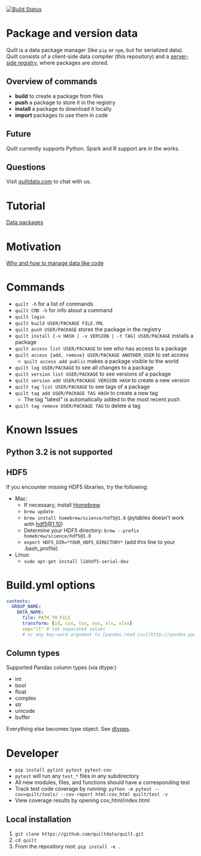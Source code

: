 [![Build Status](https://travis-ci.org/quiltdata/quilt.svg?branch=master)](https://travis-ci.org/quiltdata/quilt)

# Package and version data 
Quilt is a data package manager (like `pip` or `npm`, but for serialized data).
Quilt consists of a client-side data compiler (this repository) and a
[server-side registry](https://quiltdata.com), where packages are stored.

## Overview of commands
* **build** to create a package from files
* **push** a package to store it in the registry
* **install** a package to download it locally
* **import** packages to use them in code

## Future
Quilt currently supports Python. Spark and R support are in the works.

## Questions
Visit [quiltdata.com](https://quiltdata.com/) to chat with us. 

# Tutorial
[Data packages](https://blog.quiltdata.com)

# Motivation
[Why and how to manage data like code](https://blog.quiltdata.com/its-time-to-manage-data-like-source-code-3df04cd312b8)

# Commands 
* `quilt -h` for a list of commands
* `quilt CMD -h` for info about a command
* `quilt login`
* `quilt build USER/PACKAGE FILE.YML`
* `quilt push USER/PACKAGE` stores the package in the registry
* `quilt install [-x HASH | -v VERSION | -t TAG] USER/PACKAGE` installs a package
* `quilt access list USER/PACKAGE` to see who has access to a package
* `quilt access {add, remove} USER/PACKAGE ANOTHER_USER` to set access
  * `quilt access add public` makes a package visible to the world
* `quilt log USER/PACKAGE` to see all changes to a package
* `quilt version list USER/PACKAGE` to see versions of a package
* `quilt version add USER/PACKAGE VERSION HASH` to create a new version
* `quilt tag list USER/PACKAGE` to see tags of a package
* `quilt tag add USER/PACKAGE TAG HASH` to create a new tag
  * The tag "latest" is automatically added to the most recent push
* `quilt tag remove USER/PACKAGE TAG` to delete a tag

# Known Issues
## Python 3.2 is not supported

## HDF5
If you encounter missing HDF5 libraries, try the following:
- Mac:
  - If necessary, install [Homebrew](https://brew.sh/)
  - `brew update`
  - `brew install homebrew/science/hdf5@1.8` (pytables doesn't work with hdf5@1.10)
  - Determine your HDF5 directory: `brew --prefix homebrew/science/hdf5@1.8`
  - `export HDF5_DIR=*YOUR_HDF5_DIRECTORY*` (add this line to your .bash_profile)
- Linux:
  - `sudo apt-get install libhdf5-serial-dev`

# Build.yml options
``` yaml
contents:
  GROUP_NAME:
    DATA_NAME:
      file: PATH_TO_FILE
      transform: {id, csv, tsv, ssv, xls, xlsx}
      sep="\t" # tab separated values
      # or any key-word argument to [pandas.read_csv](http://pandas.pydata.org/pandas-docs/stable/generated/pandas.read_csv.html)
```

## Column types
Supported Pandas column types (via dtype:)
* int
* bool
* float
* complex
* str
* unicode
* buffer

Everything else becomes type object. See [dtypes](https://docs.scipy.org/doc/numpy/reference/arrays.dtypes.html).

# Developer
- `pip install pylint pytest pytest-cov`
- `pytest` will run any `test_*` files in any subdirectory
- All new modules, files, and functions should have a corresponding test 
- Track test code coverage by running: `python -m pytest --cov=quilt/tools/ --cov-report html:cov_html quilt/test -v`
- View coverage results by opening cov_html/index.html

## Local installation
1. `git clone https://github.com/quiltdata/quilt.git`
1. `cd quilt`
1. From the repository root: `pip install -e .`
